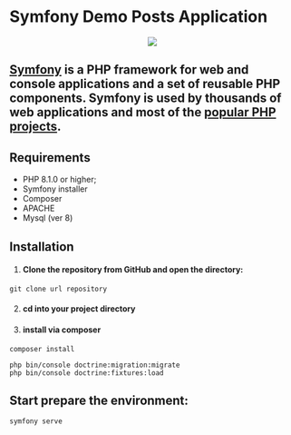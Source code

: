 Symfony Demo Posts Application
==============================

<p align="center"><a href="https://symfony.com" target="_blank">
    <img src="https://symfony.com/logos/symfony_black_02.svg">
</a></p>

[Symfony][1] is a **PHP framework** for web and console applications and a set
of reusable **PHP components**. Symfony is used by thousands of web
applications and most of the [popular PHP projects][2].
---

## Requirements

-   PHP 8.1.0 or higher;
-   Symfony installer
-   Composer
-   APACHE
-   Mysql (ver 8)

## Installation

1. #### Clone the repository from GitHub and open the directory:

```
git clone url repository
```

2. #### cd into your project directory

3. #### install via composer

```
composer install

php bin/console doctrine:migration:migrate
php bin/console doctrine:fixtures:load
```

## Start prepare the environment:

```
symfony serve
```

[1]: https://symfony.com
[2]: https://symfony.com/projects